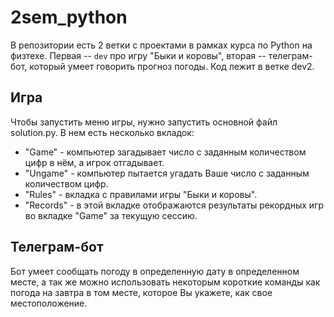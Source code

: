 # 2sem_python
В репозитории есть 2 ветки с проектами в рамках курса по Python на физтехе. Первая -- `dev` про игру "Быки и коровы", вторая -- телеграм-бот, который умеет говорить прогноз погоды. Код лежит в ветке dev2.

## Игра
Чтобы запустить меню игры, нужно запустить основной файл solution.py.
В нем есть несколько вкладок:
* "Game" - компьютер загадывает число с заданным количеством цифр в нём, а игрок отгадывает.
* "Ungame" - компьютер пытается угадать Ваше число с заданным количеством цифр.
* "Rules" - вкладка с правилами игры "Быки и коровы".
* "Records" - в этой вкладке отображаются результаты рекордных игр во вкладке "Game" за текущую сессию.

## Телеграм-бот
Бот умеет сообщать погоду в определенную дату в определенном месте, а так же можно использовать некоторым короткие команды как погода на завтра в том месте, которое Вы укажете, как свое местоположение.


